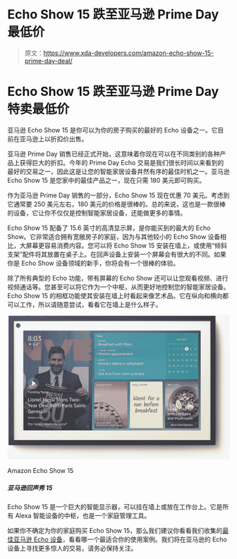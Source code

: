 # Echo Show 15 跌至亚马逊 Prime Day 最低价

> 原文：<https://www.xda-developers.com/amazon-echo-show-15-prime-day-deal/>

# Echo Show 15 跌至亚马逊 Prime Day 特卖最低价

亚马逊 Echo Show 15 是你可以为你的房子购买的最好的 Echo 设备之一。它目前在亚马逊上以折扣价出售。

亚马逊 Prime Day 销售已经正式开始，这意味着你现在可以在不同类别的各种产品上获得巨大的折扣。今年的 Prime Day Echo 交易是我们很长时间以来看到的最好的交易之一，因此这是让您的智能家居设备井然有序的最佳时机之一。亚马逊 Echo Show 15 是您家中的最佳产品之一，现在只需 180 美元即可购买。

作为亚马逊 Prime Day 销售的一部分，Echo Show 15 现在优惠 70 美元。考虑到它通常要 250 美元左右，180 美元的价格是很棒的。总的来说，这也是一款很棒的设备，它让你不仅仅是控制智能家居设备，还能做更多的事情。

Echo Show 15 配备了 15.6 英寸的高清显示屏，是你能买到的最大的 Echo Show。它非常适合拥有宽敞房子的家庭，因为与其他较小的 Echo Show 设备相比，大屏幕更容易消费内容。您可以将 Echo Show 15 安装在墙上，或使用“倾斜支架”配件将其放置在桌子上。在回声设备上安装一个屏幕会有很大的不同。如果你是 Echo Show 设备领域的新手，你将会有一个很棒的体验。

除了所有典型的 Echo 功能，带有屏幕的 Echo Show 还可以让您观看视频、进行视频通话等。您甚至可以将它作为一个中枢，从而更好地控制您的智能家居设备。Echo Show 15 的相框功能使其安装在墙上时看起来像艺术品。它在纵向和横向都可以工作，所以请随意尝试，看看它在墙上是什么样子。

 <picture>![The Echo Show 15 is a giant smart display that hangs on your wall or sits on your countertop. It's the hub for all your Alexa smart devices and a household management tool, as well.](img/f92e7fbee136199824ff2864461d2036.png)</picture> 

Amazon Echo Show 15

##### 亚马逊回声秀 15

Echo Show 15 是一个巨大的智能显示器，可以挂在墙上或放在工作台上。它是所有 Alexa 智能设备的中枢，也是一个家庭管理工具。

如果你不确定为你的家庭购买 Echo Show 15，那么我们建议你看看我们收集的[最佳亚马逊 Echo 设备](https://www.xda-developers.com/best-amazon-echo-devices/)，看看哪一个最适合你的使用案例。我们将在亚马逊的 Echo 设备上寻找更多惊人的交易，请务必保持关注。